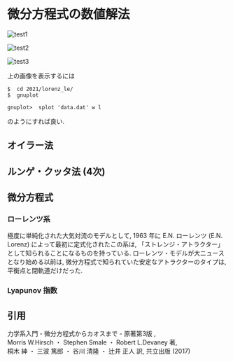 # 微分方程式の数値解法

![test1](https://user-images.githubusercontent.com/47030492/134803694-1a0dc3b9-c134-40c8-876a-ed2f15c51fd6.jpeg)  

![test2](https://user-images.githubusercontent.com/47030492/134803720-b6b77f3f-8941-4319-b5de-1a2b6781248e.jpeg)  

![test3](https://user-images.githubusercontent.com/47030492/134803737-b2552145-46ef-43bc-9a15-9d8573c85ce9.jpeg)


上の画像を表示するには  
```
$  cd 2021/lorenz_le/  
$  gnuplot  
  
gnuplot>  splot 'data.dat' w l
```

のようにすれば良い.

## オイラー法


## ルンゲ・クッタ法 (4次)


## 微分方程式


### ローレンツ系
極度に単純化された大気対流のモデルとして,  1963 年に E.N. ローレンツ (E.N. Lorenz) によって最初に定式化されたこの系は,  「ストレンジ・アトラクター」として知られることになるものを持っている.  ローレンツ・モデルが大ニュースとなり始める以前は,  微分方程式で知られていた安定なアトラクターのタイプは,  平衡点と閉軌道だけだった.


### Lyapunov 指数
  
## 引用
力学系入門 - 微分方程式からカオスまで - 原著第3版 ,  
Morris W.Hirsch ・ Stephen Smale ・ Robert L.Devaney 著,  
桐木 紳 ・ 三波 篤郎 ・ 谷川 清隆 ・ 辻井 正人 訳,  共立出版 (2017)